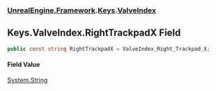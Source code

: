 ### [UnrealEngine.Framework](UnrealEngine_Framework.md 'UnrealEngine.Framework').[Keys](Keys.md 'UnrealEngine.Framework.Keys').[ValveIndex](Keys_ValveIndex.md 'UnrealEngine.Framework.Keys.ValveIndex')
## Keys.ValveIndex.RightTrackpadX Field
```csharp
public const string RightTrackpadX = ValveIndex_Right_Trackpad_X;
```
#### Field Value
[System.String](https://docs.microsoft.com/en-us/dotnet/api/System.String 'System.String')
